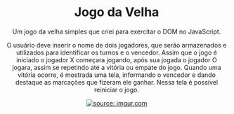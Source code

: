 <h1 align="center"> Jogo da Velha </h1>

<p align="center"> Um jogo da velha simples que criei para exercitar o DOM no JavaScript.</p>
<p align="center"> O usuário deve inserir o nome de dois jogadores, que serão armazenados e utilizados para identificar os turnos e o vencedor. 
Assim que o jogo é iniciado o jogador X começara jogando, após sua jogada o jogador O jogara, assim se repetindo até a vitória ou empate do jogo. 
Quando uma vitória ocorre, é mostrada uma tela, informando o vencedor e dando destaque as marcações que fizeram ele ganhar. 
Nessa tela é possível reiniciar o jogo.</p>


<p align="center">
<a href="https://imgur.com/xjbB4PG"><img src="https://i.imgur.com/xjbB4PG.gif" title="source: imgur.com" /></a>
</p>
